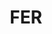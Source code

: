 ---
publishdate: 2019-02-07
title: "FER"
description: "Création d’une école de musique et d’une halle de marché"
location: "Ferrette (68)"
client:
builder: []
period: "2011 - 2012"
surface: "960 m²"
cost:
images: [
'fer/FER_Pers_fragment_L.jpg',
'fer/FER_Plans.jpg',
'fer/FER_vue_2a.jpg',
'fer/FER_vue_1a.jpg',
]
metadesc: "Proposition architecturale pour la création d’une école de musique et d’une halle de marché à Ferrette."
---
